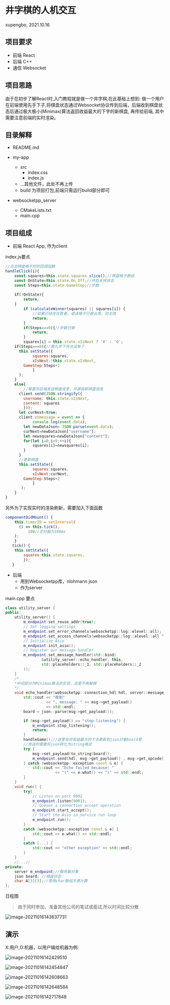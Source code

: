 # 井字棋的人机交互

xupengbo, 2021.10.16

## 项目要求
+ 前端 React
+ 后端 C++
+  通信 Websocket

## 项目思路
由于在初步了解React时,入门教程就是做一个井字棋,在此基础上想到: 做一个用户在前端使用先手下子,将棋盘状态通过Websocket协议传到后端，后端收到棋盘状态后通过极大极小(Minimax)算法返回收益最大的下字的新棋盘, 再传给前端, 其中需要注意前端的实时渲染。
## 目录解释

+ README.md

- my-app
  - src
    - index.css
    - index.js
  - ...其他文件，此处不再上传
  - build 为项目打包,前端只需运行build部分即可

- websocketpp_server
  - CMakeLists.txt
  - main.cpp

## 项目组成

+ 前端 React App, 作为client

index.js要点
```js
//点击棋盘格子时的回调函数
handleClick(i){
    const squares=this.state.squares.slice();//棋盘格子数组
	const OnState=this.state.On_Off;//开启关闭状态
	const Steps=this.state.GameStep;//步数
	
	if(!OnState){
	    return;
	}
        if (calculateWinner(squares) || squares[i]) {    
            //如果已经存在胜者，或该格子已被占用，则无效  
            return; 
        }
        if(Steps===9){//步数已够
            return; 
        }
        squares[i] = this.state.xIsNext ? 'X' : 'O';
	if(Steps===8){//第九步下完也没有了
	  this.setState({
            squares:squares,
            xIsNext:!this.state.xIsNext,
	    GameStep:Steps+1
            }
	  );
	}
	else{
        //需要向后端发送棋盘信息，并接收新棋盘信息
	  client.send(JSON.stringify({
   		username: this.state.xIsNext,
   		content: squares
 		}));
	  let curNext=true;
	  client.onmessage = event => {
    		console.log(event.data);
		let newDataJson= JSON.parse(event.data);
		curNext=newDataJson["username"];
		let newsquares=newDataJson["content"];
		for(let i=0;i<9;++i){
		    squares[i]=newsquares[i];
		}
	  }
      //更新棋盘
      this.setState({
            squares:squares,
            xIsNext:curNext,
	    GameStep:Steps+2
            }
	   );
	}
}

```
另外为了实现实时的渲染刷新，需要加入下面函数

```js
componentDidMount() {
	this.timerID = setInterval(
	  () => this.tick(),
      	  100//定时器为100ms
	);
    }
   tick() {
	this.setState({
        squares:this.state.squares,
        });
   }
```



+ 后端 
    - 用到Websocketpp库，nlohmann json
    - 作为server

main.cpp 要点
```cpp
class utility_server {
public:
    utility_server() {
        m_endpoint.set_reuse_addr(true);
        // Set logging settings
        m_endpoint.set_error_channels(websocketpp::log::elevel::all);
        m_endpoint.set_access_channels(websocketpp::log::alevel::all ^ websocketpp::log::alevel::frame_payload);
        // Initialize Asio
        m_endpoint.init_asio();
        // Register our message handler
        m_endpoint.set_message_handler(std::bind(
                &utility_server::echo_handler, this,
                std::placeholders::_1, std::placeholders::_2
        ));
    }
    /*
    *中间部分为Minimax算法的实现，这里不再解释
    */
    void echo_handler(websocketpp::connection_hdl hdl, server::message_ptr msg) {
        std::cout << "收到"
                  << ", message: " << msg->get_payload()
                  << std::endl;
        board = json::parse(msg->get_payload());

        if (msg->get_payload() == "stop-listening") {
            m_endpoint.stop_listening();
            return;
        }
        handleGame();//这里会将收益最大的下法更新到json对象board里
        //发送时需要将json转化为string格式
        try {
            msg->set_payload(to_string(board));
            m_endpoint.send(hdl, msg->get_payload() , msg->get_opcode());
        } catch (websocketpp::exception const & e) {
            std::cout << "Echo failed because: "
                      << "(" << e.what() << ")" << std::endl;
        }
    }
    void run() {
        try{
            // Listen on port 9002
            m_endpoint.listen(9001);
            // Queues a connection accept operation
            m_endpoint.start_accept();
            // Start the Asio io_service run loop
            m_endpoint.run();
        }
        catch (websocketpp::exception const & e) {
            std::cout << e.what() << std::endl;
        }
        catch (...) {
            std::cout << "other exception" << std::endl;
        }
    }
    //...//
private:
    server m_endpoint;//服务器对象
    json board; //棋盘状态
    char A[3][3];//使用char数组方便计算
};
```

日程图

> 由于同时参加、准备其他公司的笔试或面试,所以时间比较分散

![image-20211016143637731](https://cdn.jsdelivr.net/gh/xupengbo-cn/image-home/img/202110161436866.png)
## 演示

X:用户,O:机器，以用户输给机器为例:

![image-20211016142429510](https://cdn.jsdelivr.net/gh/xupengbo-cn/image-home/img/202110161424619.png)

![image-20211016142454847](https://cdn.jsdelivr.net/gh/xupengbo-cn/image-home/img/202110161424997.png)

![image-20211016142608663](https://cdn.jsdelivr.net/gh/xupengbo-cn/image-home/img/202110161426812.png)

![image-20211016142648584](https://cdn.jsdelivr.net/gh/xupengbo-cn/image-home/img/202110161426740.png)

![image-20211016142717848](https://cdn.jsdelivr.net/gh/xupengbo-cn/image-home/img/202110161427997.png)

